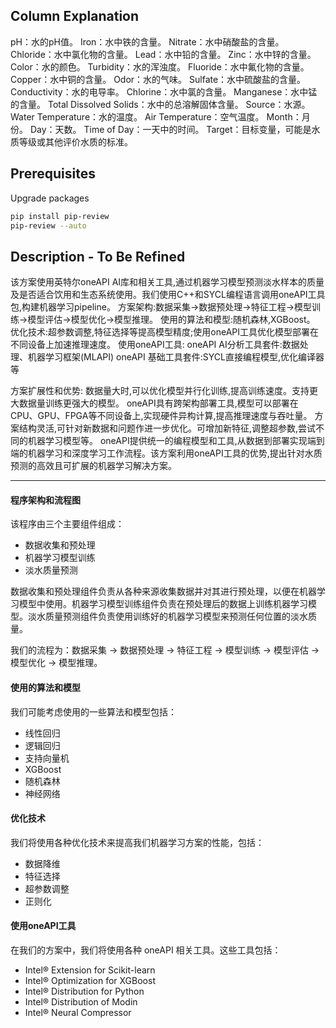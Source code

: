 ## Column Explanation
pH：水的pH值。
Iron：水中铁的含量。
Nitrate：水中硝酸盐的含量。
Chloride：水中氯化物的含量。
Lead：水中铅的含量。
Zinc：水中锌的含量。
Color：水的颜色。
Turbidity：水的浑浊度。
Fluoride：水中氟化物的含量。
Copper：水中铜的含量。
Odor：水的气味。
Sulfate：水中硫酸盐的含量。
Conductivity：水的电导率。
Chlorine：水中氯的含量。
Manganese：水中锰的含量。
Total Dissolved Solids：水中的总溶解固体含量。
Source：水源。
Water Temperature：水的温度。
Air Temperature：空气温度。
Month：月份。
Day：天数。
Time of Day：一天中的时间。
Target：目标变量，可能是水质等级或其他评价水质的标准。

## Prerequisites
Upgrade packages

```sh
pip install pip-review
pip-review --auto
```

## Description - To Be Refined
该方案使用英特尔oneAPI AI库和相关工具,通过机器学习模型预测淡水样本的质量及是否适合饮用和生态系统使用。我们使用C++和SYCL编程语言调用oneAPI工具包,构建机器学习pipeline。
方案架构:数据采集->数据预处理->特征工程->模型训练->模型评估->模型优化->模型推理。
使用的算法和模型:随机森林,XGBoost。
优化技术:超参数调整,特征选择等提高模型精度;使用oneAPI工具优化模型部署在不同设备上加速推理速度。
使用oneAPI工具:
oneAPI AI分析工具套件:数据处理、机器学习框架(MLAPI)
oneAPI 基础工具套件:SYCL直接编程模型,优化编译器等

方案扩展性和优势:
数据量大时,可以优化模型并行化训练,提高训练速度。支持更大数据量训练更强大的模型。
oneAPI具有跨架构部署工具,模型可以部署在CPU、GPU、FPGA等不同设备上,实现硬件异构计算,提高推理速度与吞吐量。
方案结构灵活,可针对新数据和问题作进一步优化。可增加新特征,调整超参数,尝试不同的机器学习模型等。
oneAPI提供统一的编程模型和工具,从数据到部署实现端到端的机器学习和深度学习工作流程。该方案利用oneAPI工具的优势,提出针对水质预测的高效且可扩展的机器学习解决方案。

---

#### 程序架构和流程图

该程序由三个主要组件组成：

- 数据收集和预处理
- 机器学习模型训练
- 淡水质量预测

数据收集和预处理组件负责从各种来源收集数据并对其进行预处理，以便在机器学习模型中使用。机器学习模型训练组件负责在预处理后的数据上训练机器学习模型。淡水质量预测组件负责使用训练好的机器学习模型来预测任何位置的淡水质量。

我们的流程为：数据采集 -> 数据预处理 -> 特征工程 -> 模型训练 -> 模型评估 -> 模型优化 -> 模型推理。

#### 使用的算法和模型

我们可能考虑使用的一些算法和模型包括：

- 线性回归
- 逻辑回归
- 支持向量机
- XGBoost
- 随机森林
- 神经网络

#### 优化技术

我们将使用各种优化技术来提高我们机器学习方案的性能，包括：

- 数据降维
- 特征选择
- 超参数调整
- 正则化

#### 使用oneAPI工具

在我们的方案中，我们将使用各种 oneAPI 相关工具。这些工具包括：

- Intel® Extension for Scikit-learn
- Intel® Optimization for XGBoost
- Intel® Distribution for Python
- Intel® Distribution of Modin
- Intel® Neural Compressor